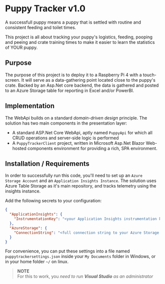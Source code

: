 # Puppy Tracker v1.0
A successfull puppy means a puppy that is settled with routine and consistent feeding and toilet times. 

This project is all about tracking your puppy's logistics, feeding, pooping and peeing and crate training times to make it easier to learn the statistics of YOUR puppy. 

## Purpose
The purpose of this project is to deploy it to a Raspberry Pi 4 with a touch-screen. 
It will serve as a data-gathering point located close to the puppy's crate. Backed by an Asp.Net core backend, the data is gathered and posted to an Azure Storage table for reporting in Excel and/or PowerBI. 

## Implementation
The WebApi builds on a standard *domain-driven design* principle.
The solution has two main components in the presentation layer: 

- A standard ASP.Net Core WebApi, aptly named `PuppyApi` for which all CRUD operations and server-side logic is performed
- A `PuppyTrackerClient` project, written in Microsoft Asp.Net Blazor Web-hosted components environment for providing a rich, SPA environment. 

## Installation / Requirements
In order to successfully run this code, you'll need to set up an `Azure Storage Account` and an `Application Insights Instance`. The solution uses Azure Table Storage as it's main repository, and tracks telemetry using the insights instance.

Add the following secrets to your configuration: 

```json
{
  "ApplicationInsights": {
    "InstrumentationKey": "<your Application Insights instrumentation key>"
  },
  "AzureStorage": {
    "ConnectionString": "<full connection string to your Azure Storage account>"
  }
}
```
For convenience, you can put these settings into a file named `puppytrackersettings.json` inside your `My Documents` folder in Windows, or in your home folder `~/` on linux. 
>**NOTE**<br /> 
>For this to work, you *need to run **Visual Studio** as an administrator*








